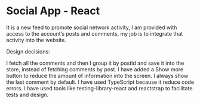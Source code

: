 # Social App - React

It is a new feed to promote social network activity, I am provided with access to the account’s posts and comments, my job is to integrate that activity into the website.

Design decisions:

I fetch all the comments and then I group it by postId and save it into the store, instead of fetching comments by post.
I have added a Show more button to reduce the amount of information into the screen.
I always show the last comment by default.
I have used TypeScript because it reduce code errors.
I have used tools like testing-library-react and reactstrap to facilitate tests and design.
